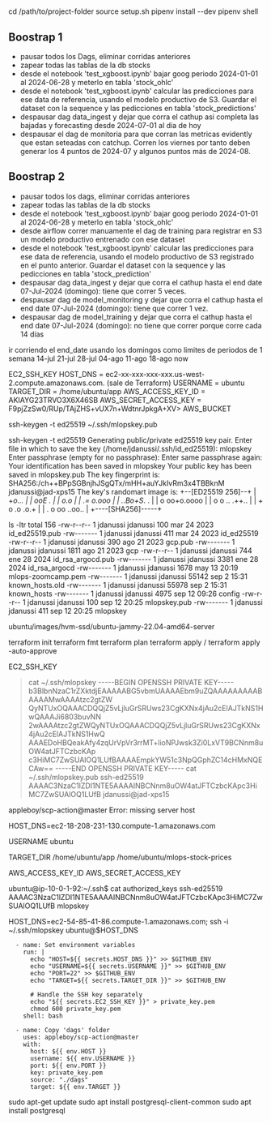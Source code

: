 
# 

cd /path/to/project-folder
source setup.sh
pipenv install --dev
pipenv shell


## Boostrap 1

- pausar todos los Dags, eliminar corridas anteriores
- zapear todas las tablas de la db stocks
- desde el notebook 'test_xgboost.ipynb' bajar goog periodo 2024-01-01 al 2024-06-28 y meterlo en tabla 'stock_ohlc'
- desde el notebook 'test_xgboost.ipynb' calcular las predicciones para ese data de referencia, usando el modelo productivo de S3. Guardar el dataset con la sequence y las pedicciones en tabla 'stock_predictions'
- despausar dag data_ingest y dejar que corra el cathup asi completa las bajadas y forecasting desde 2024-07-01 al dia de hoy
- despausar el dag de monitoria para que corran las metricas evidently que estan seteadas con catchup. Corren los viernes por tanto deben generar los 4 puntos de 2024-07 y algunos puntos más de 2024-08.


## Boostrap 2

- pausar todos los dags, eliminar corridas anteriores
- zapear todas las tablas de la db stocks
- desde el notebook 'test_xgboost.ipynb' bajar goog periodo 2024-01-01 al 2024-06-28 y meterlo en tabla 'stock_ohlc'
- desde airflow correr manuamente el dag de training para registrar en S3 un modelo productivo entrenado con ese dataset
- desde el notebook 'test_xgboost.ipynb' calcular las predicciones para ese data de referencia, usando el modelo productivo de S3 registrado en el punto anterior. Guardar el dataset con la sequence y las pedicciones en tabla 'stock_prediction'
- despausar dag data_ingest y dejar que corra el cathup hasta el end date 07-Jul-2024 (domingo): tiene que correr 5 veces.
- despausar dag de model_monitoring y dejar que corra el cathup hasta el end date 07-Jul-2024 (domingo): tiene que correr 1 vez.
- despausar dag de model_training y dejar que corra el cathup hasta el end date 07-Jul-2024 (domingo): no tiene que correr porque corre cada 14 días

ir corriendo el end_date usando los domingos como limites de periodos de 1 semana
14-jul
21-jul
28-jul
04-ago
11-ago
18-ago
now



EC2_SSH_KEY
HOST_DNS = ec2-xx-xxx-xxx-xxx.us-west-2.compute.amazonaws.com. (sale de Terraform)
USERNAME = ubuntu
TARGET_DIR = /home/ubuntu/app
AWS_ACCESS_KEY_ID = AKIAYG23TRVO3X6X46SB
AWS_SECRET_ACCESS_KEY = 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>
AWS_BUCKET


ssh-keygen -t ed25519
~/.ssh/mlopskey.pub

ssh-keygen -t ed25519
Generating public/private ed25519 key pair.
Enter file in which to save the key (/home/jdanussi/.ssh/id_ed25519): mlopskey
Enter passphrase (empty for no passphrase):
Enter same passphrase again:
Your identification has been saved in mlopskey
Your public key has been saved in mlopskey.pub
The key fingerprint is:
SHA256:/ch++BPpSGBnjhJSgQTx/mHH+auYJkIvRm3x4TBBknM jdanussi@jad-xps15
The key's randomart image is:
+--[ED25519 256]--+
|  +*o...         |
|  ooE .          |
|   o.o           |
|   .= o.ooo      |
|   ..Bo+S*.  .   |
|  o oo+o.oooo    |
| o o  .. .++..   |
|  + o .o .o.+    |
| . o oo ..oo..   |
+----[SHA256]-----+

ls -ltr
total 156
-rw-r--r-- 1 jdanussi jdanussi   100 mar 24  2023 id_ed25519.pub
-rw------- 1 jdanussi jdanussi   411 mar 24  2023 id_ed25519
-rw-r--r-- 1 jdanussi jdanussi   390 ago 21  2023 gcp.pub
-rw------- 1 jdanussi jdanussi  1811 ago 21  2023 gcp
-rw-r--r-- 1 jdanussi jdanussi   744 ene 28  2024 id_rsa_argocd.pub
-rw------- 1 jdanussi jdanussi  3381 ene 28  2024 id_rsa_argocd
-rw------- 1 jdanussi jdanussi  1678 may 13 20:19 mlops-zoomcamp.pem
-rw------- 1 jdanussi jdanussi 55142 sep  2 15:31 known_hosts.old
-rw------- 1 jdanussi jdanussi 55978 sep  2 15:31 known_hosts
-rw------- 1 jdanussi jdanussi  4975 sep 12 09:26 config
-rw-r--r-- 1 jdanussi jdanussi   100 sep 12 20:25 mlopskey.pub
-rw------- 1 jdanussi jdanussi   411 sep 12 20:25 mlopskey





ubuntu/images/hvm-ssd/ubuntu-jammy-22.04-amd64-server

terraform init
terraform fmt
terraform plan
terraform apply / terraform apply -auto-approve



EC2_SSH_KEY

> cat ~/.ssh/mlopskey
-----BEGIN OPENSSH PRIVATE KEY-----
b3BlbnNzaC1rZXktdjEAAAAABG5vbmUAAAAEbm9uZQAAAAAAAAABAAAAMwAAAAtzc2gtZW
QyNTUxOQAAACDQQjZ5vLjluGrSRUws23CgKXNx4jAu2cElAJTkNS1HwQAAAJi6803buvNN
2wAAAAtzc2gtZWQyNTUxOQAAACDQQjZ5vLjluGrSRUws23CgKXNx4jAu2cElAJTkNS1HwQ
AAAEDoHBQeakAfy4zqUrVpVr3rrMT+lioNPJwsk3Zi0LxVT9BCNnm8uOW4atJFTCzbcKAp
c3HiMC7ZwSUAlOQ1LUfBAAAAEmpkYW51c3NpQGphZC14cHMxNQECAw==
-----END OPENSSH PRIVATE KEY-----
> cat ~/.ssh/mlopskey.pub 
ssh-ed25519 AAAAC3NzaC1lZDI1NTE5AAAAINBCNnm8uOW4atJFTCzbcKApc3HiMC7ZwSUAlOQ1LUfB jdanussi@jad-xps15
> 

appleboy/scp-action@master Error: missing server host


HOST_DNS=ec2-18-208-231-130.compute-1.amazonaws.com

USERNAME
ubuntu

TARGET_DIR
/home/ubuntu/app
/home/ubuntu/mlops-stock-prices


AWS_ACCESS_KEY_ID
AWS_SECRET_ACCESS_KEY





ubuntu@ip-10-0-1-92:~/.ssh$ cat authorized_keys 
ssh-ed25519 AAAAC3NzaC1lZDI1NTE5AAAAINBCNnm8uOW4atJFTCzbcKApc3HiMC7ZwSUAlOQ1LUfB mlopskey

HOST_DNS=ec2-54-85-41-86.compute-1.amazonaws.com; ssh -i ~/.ssh/mlopskey ubuntu@$HOST_DNS



      - name: Set environment variables
        run: |
          echo "HOST=${{ secrets.HOST_DNS }}" >> $GITHUB_ENV
          echo "USERNAME=${{ secrets.USERNAME }}" >> $GITHUB_ENV
          echo "PORT=22" >> $GITHUB_ENV
          echo "TARGET=${{ secrets.TARGET_DIR }}" >> $GITHUB_ENV

          # Handle the SSH key separately
          echo "${{ secrets.EC2_SSH_KEY }}" > private_key.pem
          chmod 600 private_key.pem
        shell: bash

      - name: Copy 'dags' folder
        uses: appleboy/scp-action@master
        with:
          host: ${{ env.HOST }}
          username: ${{ env.USERNAME }}
          port: ${{ env.PORT }}
          key: private_key.pem
          source: "./dags"
          target: ${{ env.TARGET }}


sudo apt-get update
sudo apt install postgresql-client-common
sudo apt install postgresql
